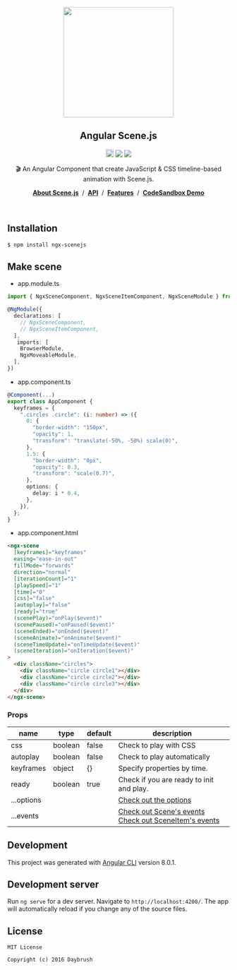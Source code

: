 
<p align="middle"><img src="https://daybrush.com/scenejs/images/clapperboard.png" width="250"/></p>
<h2 align="middle">Angular Scene.js</h2>
<p align="middle"><a href="https://badge.fury.io/js/ngx-scenejs" target="_blank"><img src="https://badge.fury.io/js/ngx-scenejs.svg" alt="npm version" height="18"/></a>  <img src="https://img.shields.io/badge/language-typescript-blue.svg"/> <a href="https://github.com/daybrush/scenejs/blob/master/LICENSE" target="_blank"><img src="https://img.shields.io/badge/License-MIT-brightgreen.svg"/></a></p>


<p align="middle">🎬 An Angular Component that create JavaScript & CSS timeline-based animation with Scene.js.</p>

<p align="middle"><a href="https://daybrush.com/scenejs"><strong>About Scene.js</strong></a> &nbsp;/&nbsp; <a href="https://daybrush.com/scenejs/release/latest/doc"><strong>API</strong></a> &nbsp;/&nbsp; <a href="https://daybrush.com/scenejs/features.html"><strong>Features</strong></a> &nbsp;/&nbsp; <a href="https://codesandbox.io/s/ngxscenejs-clapperboard-raindrop-demo-njhkc"><strong>CodeSandbox Demo</strong></a></p>
<br/>


## Installation
```bash
$ npm install ngx-scenejs
```


## Make scene

* app.module.ts
```ts
import { NgxSceneComponent, NgxSceneItemComponent, NgxSceneModule } from "ngx-scenejs";

@NgModule({
  declarations: [
    // NgxSceneComponent,
    // NgxSceneItemComponent,
  ],
   imports: [
    BrowserModule,
    NgxMoveableModule,
  ],
})
```

* app.component.ts
```ts
@Component(...)
export class AppComponent {
  keyframes = {
    ".circles .circle": (i: number) => ({
      0: {
        "border-width": "150px",
        "opacity": 1,
        "transform": "translate(-50%, -50%) scale(0)",
      },
      1.5: {
        "border-width": "0px",
        "opacity": 0.3,
        "transform": "scale(0.7)",
      },
      options: {
        delay: i * 0.4,
      },
    }),
  };
}
```
* app.component.html

```html
<ngx-scene
  [keyframes]="keyframes"
  easing="ease-in-out"
  fillMode="forwards"
  direction="normal"
  [iterationCount]="1"
  [playSpeed]="1"
  [time]="0"
  [css]="false"
  [autoplay]="false"
  [ready]="true"
  (scenePlay)="onPlay($event)"
  (scenePaused)="onPaused($event)"
  (sceneEnded)="onEnded($event)"
  (sceneAnimate)="onAnimate($event)"
  (sceneTimeUpdate)="onTimeUpdate($event)"
  (sceneIteration)="onIteration($event)"
>
  <div className="circles">
    <div className="circle circle1"></div>
    <div className="circle circle2"></div>
    <div className="circle circle3"></div>
  </div>
</ngx-scene>
```


### Props
|name|type|default|description|
|---|---|---|---|
|css|boolean|false|Check to play with CSS|
|autoplay|boolean|false|Check to play automatically|
|keyframes|object|{}|Specify properties by time.|
|ready|boolean|true|Check if you are ready to init and play.|
|...options|||[Check out the options](https://daybrush.github.io/scenejs/release/latest/doc/global.html#AnimatorOptions)|
|...events|||[Check out Scene's events](https://daybrush.com/scenejs/release/latest/doc/Scene.html#events)<br/> [Check out SceneItem's events](https://daybrush.com/scenejs/release/latest/doc/SceneItem.html#events)|


## Development

This project was generated with [Angular CLI](https://github.com/angular/angular-cli) version 8.0.1.

## Development server

Run `ng serve` for a dev server. Navigate to `http://localhost:4200/`. The app will automatically reload if you change any of the source files.



## License

```
MIT License

Copyright (c) 2016 Daybrush
```
